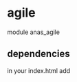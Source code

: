 # agile
module anas_agile

## dependencies
  in your index.html add
  <!-- The RESTful Module -->
  <script src="lib/lodash/lodash.min.js"></script>
  <script src="lib/restangular/dist/restangular.min.js"></script>
